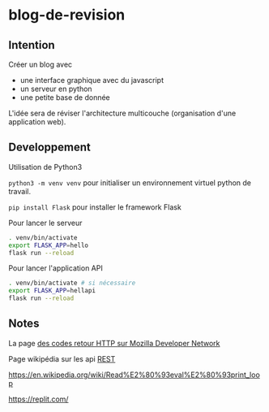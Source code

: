 # blog-de-revision

## Intention

Créer un blog avec 
- une interface graphique avec du javascript
- un serveur en python
- une petite base de donnée

L'idée sera de réviser l'architecture multicouche (organisation d'une application web).


## Developpement

Utilisation de Python3

`python3 -m venv venv` pour initialiser un environnement virtuel python de travail.

`pip install Flask` pour installer le framework Flask


Pour lancer le serveur

```bash
. venv/bin/activate
export FLASK_APP=hello
flask run --reload
```

Pour lancer l'application API

```bash
. venv/bin/activate # si nécessaire
export FLASK_APP=hellapi
flask run --reload
```


## Notes

La page [des codes retour HTTP sur Mozilla Developer Network](https://developer.mozilla.org/en-US/docs/Web/HTTP/Status)

Page wikipédia sur les api [REST](https://fr.wikipedia.org/wiki/Representational_state_transfer)

https://en.wikipedia.org/wiki/Read%E2%80%93eval%E2%80%93print_loop

https://replit.com/